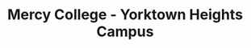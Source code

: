 ---
layout: repo
title: "Mercy College - Yorktown Heights Campus"
id: 23662
permalink: repos/23662/
---